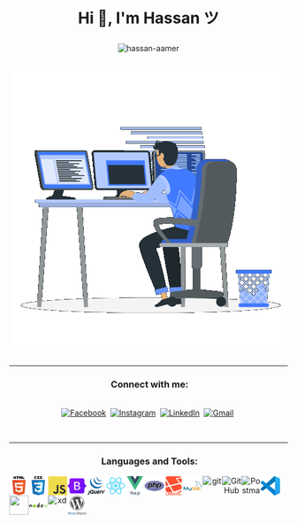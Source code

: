 <h1 align="center"> <p> Hi 👋, I'm Hassan ツ </p></h1>
<!-- <h2 align="center"> <p>Full Stack Web Developer</p></h2> -->


<p align="center"> <img src="https://komarev.com/ghpvc/?username=hassan-aamer&label=Profile%20views&color=0e75b6&style=flat" alt="hassan-aamer" /> </p>





<br>

<div align="center">
<!--     <img src="https://user-images.githubusercontent.com/63050133/156676671-d5b2e362-97d4-4404-9447-dd71ddfea82f.gif" alt="web" style="max-width: 100%;"> -->
    <img src="https://github.com/hassan-aamer/My_Portfolio/blob/master/images/web.gif?raw=true" alt="web" style="max-width: 100%;">
</div>



<br>
<hr>
<h3 align="Center">&nbsp;Connect with me:</h3>
<p align="center">
<br>
<a href="https://www.facebook.com/profile.php?id=100009255534754"><img src="https://img.shields.io/badge/facebook-%231877F2.svg?&style=for-the-badge&logo=facebook&logoColor=white" alt="Facebook" /></a>&nbsp;
<a href="https://www.instagram.com/hassan.m.aamer/?next=%2F"><img src="https://img.shields.io/badge/instagram-%23E4405F.svg?&style=for-the-badge&logo=instagram&logoColor=white" alt="Instagram" /></a>&nbsp;
<a href="https://www.linkedin.com/in/%E2%80%AAhassan-mohamed%E2%80%AC%E2%80%8F-537423264/"><img src="https://img.shields.io/badge/linkedin-%230077B5.svg?&style=for-the-badge&logo=linkedin&logoColor=white" alt="LinkedIn" /></a>&nbsp;
<a href="mailto:hassanaamer048@gmail.com"><img src="https://img.shields.io/badge/gmail-%23D14836.svg?&style=for-the-badge&logo=gmail&logoColor=white" alt="Gmail"/></a>&nbsp;
</p>

<br>
<hr>
<h3 align="Center">&nbsp;Languages and Tools:</h3>
<div align="center">
  <img align="left" src="https://raw.githubusercontent.com/devicons/devicon/master/icons/html5/html5-original-wordmark.svg" alt="html5" width="35" height="35" />
  <img align="left" src="https://raw.githubusercontent.com/devicons/devicon/master/icons/css3/css3-original-wordmark.svg" alt="css3" width="35" height="35" />
  <img align="left" src="https://raw.githubusercontent.com/devicons/devicon/master/icons/javascript/javascript-original.svg" alt="javascript" width="35" height="35" />
  <img align="left" src="https://raw.githubusercontent.com/devicons/devicon/master/icons/bootstrap/bootstrap-original.svg" alt="bootstrap" width="35" height="35" />
  <img align="left" src="https://raw.githubusercontent.com/devicons/devicon/master/icons/jquery/jquery-original-wordmark.svg" alt="jQuery" width="35" height="35" />
  <img align="left" src="https://raw.githubusercontent.com/devicons/devicon/master/icons/react/react-original.svg" alt="react" width="35" height="35"/>
  <img align="left" src="https://raw.githubusercontent.com/devicons/devicon/master/icons/vuejs/vuejs-original-wordmark.svg" alt="vuejs" width="35" height="35"/>
  <img align="left" src="https://raw.githubusercontent.com/devicons/devicon/master/icons/php/php-original.svg" alt="php" width="35" height="35" />
  <img align="left" src="https://raw.githubusercontent.com/devicons/devicon/master/icons/laravel/laravel-plain-wordmark.svg" alt="laravel" width="35" height="35" />
  <img align="left" src="https://raw.githubusercontent.com/devicons/devicon/master/icons/mysql/mysql-original-wordmark.svg" alt="mysql" width="35" height="35" />
  <img align="left" src="https://www.vectorlogo.zone/logos/git-scm/git-scm-icon.svg" alt="git" width="35" height="35" />
  <img align="left" src="https://www.vectorlogo.zone/logos/github/github-icon.svg" alt="GitHub" width="35" height="35" />
  <img align="left" src="https://user-images.githubusercontent.com/8083855/44999455-72444280-afce-11e8-9f22-fdd7259c637b.png" alt="Postman" width="35" height="35" />
  <img align="left" src="https://raw.githubusercontent.com/devicons/devicon/master/icons/vscode/vscode-original.svg" alt="VS Code" width="35" height="35" />
  <img align="left" src="https://camo.githubusercontent.com/2d22e8aec2caef30ca173de904a7d7addc20377416240e8de0177bd5b1c1920f/68747470733a2f2f70726f66696c696e61746f722e7269736861762e6465762f736b696c6c732d6173736574732f78616d70702e706e67" alt="" 
  width="35" height="35" />
  <img align="left" src="https://raw.githubusercontent.com/devicons/devicon/master/icons/nodejs/nodejs-original-wordmark.svg" alt="nodejs" width="35" height="35"/>
  <img align="left" src="https://cdn.worldvectorlogo.com/logos/adobe-xd.svg" 
  alt="xd" width="35" height="35"/>
  <img align="left" src="https://raw.githubusercontent.com/devicons/devicon/master/icons/wordpress/wordpress-original.svg" alt="WordPress" width="35" height="35" />
</div>







